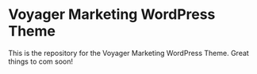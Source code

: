 # Voyager Marketing WordPress Theme

This is the repository for the Voyager Marketing WordPress Theme.
Great things to com soon!
